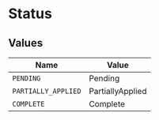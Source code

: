 # Status


## Values

| Name                | Value               |
| ------------------- | ------------------- |
| `PENDING`           | Pending             |
| `PARTIALLY_APPLIED` | PartiallyApplied    |
| `COMPLETE`          | Complete            |